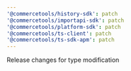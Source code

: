 ```yaml
---
'@commercetools/history-sdk': patch
'@commercetools/importapi-sdk': patch
'@commercetools/platform-sdk': patch
'@commercetools/ts-client': patch
'@commercetools/ts-sdk-apm': patch
---
```


Release changes for type modification
